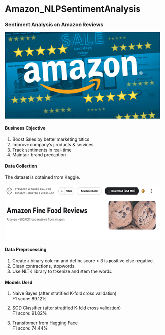 # Amazon_NLPSentimentAnalysis

### Sentiment Analysis on Amazon Reviews <br />
<img src="https://github.com/hiuc1999/Amazon_NLPSentimentAnalysis/blob/main/image/amazon%20review.jpeg" width="600" height="280"> <br /> 

#### Business Objective
1. Boost Sales by better marketing tatics <br />
2. Improve company’s products & services <br />
3. Track sentiments in real-time <br />
4. Maintain brand preception <br />


#### Data Collection
The dataset is obtained from Kaggle. <br /> 
<br />
<img src="https://github.com/hiuc1999/Amazon_NLPSentimentAnalysis/blob/main/image/Kaggle.png" width="620" height="180"> <br /> 

#### Data Preprocessing
1. Create a binary column and define score > 3 is positive else negative. <br /> 
2. Clean contractions, stopwords. <br /> 
3. Use NLTK library to tokenize and stem the words. <br /> 

#### Models Used
1. Naive Bayes (after stratified K-fold cross validation) <br /> 
F1 score: 89.12% <br /> 

2. SGD Classifier (after stratified K-fold cross validation) <br /> 
F1 score: 91.82% <br />
 
3. Transformer from Hugging Face <br />
F1 score: 74.44% <br /> 


